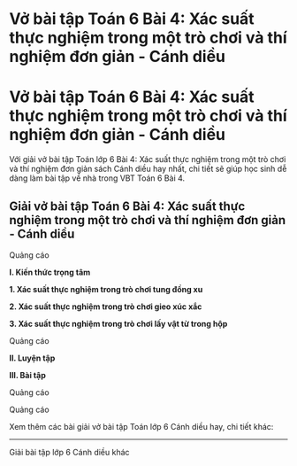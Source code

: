 # Vở bài tập Toán 6 Bài 4: Xác suất thực nghiệm trong một trò chơi và thí nghiệm đơn giản - Cánh diều

# Vở bài tập Toán 6 Bài 4: Xác suất thực nghiệm trong một trò chơi và thí nghiệm đơn giản - Cánh diều

Với giải vở bài tập Toán lớp 6 Bài 4: Xác suất thực nghiệm trong một trò chơi và thí nghiệm đơn giản sách Cánh diều hay nhất, chi tiết sẽ giúp học sinh dễ dàng làm bài tập về nhà trong VBT Toán 6 Bài 4.

## Giải vở bài tập Toán 6 Bài 4: Xác suất thực nghiệm trong một trò chơi và thí nghiệm đơn giản - Cánh diều

Quảng cáo

**I. Kiến thức trọng tâm**

**1\. Xác suất thực nghiệm trong trò chơi tung đồng xu**

**2\. Xác suất thực nghiệm trong trò chơi gieo xúc xắc**

**3\. Xác suất thực nghiệm trong trò chơi lấy vật từ trong hộp**

Quảng cáo

**II. Luyện tập**

**III. Bài tập**

Quảng cáo

Quảng cáo

Xem thêm các bài giải vở bài tập Toán lớp 6 Cánh diều hay, chi tiết khác:

* * *

Giải bài tập lớp 6 Cánh diều khác
